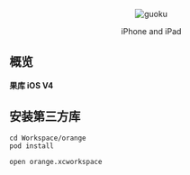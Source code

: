 <p align="center">
  <img title="guoku" src='http://static.guoku.com/static/v4/d7cc44d28de78ac4a3447a786a3681d28e132929/images/top_search_logo.png' />
</p>

<p align="center">iPhone and iPad</p>

## 概览
**果库 iOS V4**


## 安装第三方库
```
cd Workspace/orange
pod install

open orange.xcworkspace
```
